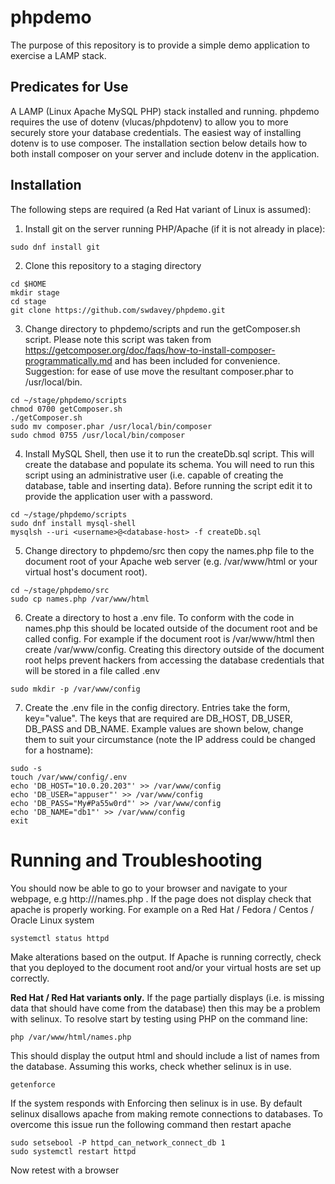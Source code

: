 # phpdemo
The purpose of this repository is to provide a simple demo application to exercise a LAMP stack.
## Predicates for Use
A LAMP (Linux Apache MySQL PHP) stack installed and running.
phpdemo requires the use of dotenv (vlucas/phpdotenv) to allow you to more securely store your database credentials. The easiest way of installing dotenv is to use composer. The installation section below details how to both install composer on your server and include dotenv in the application.
## Installation
The following steps are required (a Red Hat variant of Linux is assumed):
1. Install git on the server running PHP/Apache (if it is not already in place):
```shell
sudo dnf install git
```
2. Clone this repository to a staging directory 
```shell
cd $HOME
mkdir stage
cd stage
git clone https://github.com/swdavey/phpdemo.git
```
3. Change directory to phpdemo/scripts and run the getComposer.sh script. Please note this script was taken from https://getcomposer.org/doc/faqs/how-to-install-composer-programmatically.md and has been included for convenience. Suggestion: for ease of use move the resultant composer.phar to /usr/local/bin. 
```shell
cd ~/stage/phpdemo/scripts
chmod 0700 getComposer.sh
./getComposer.sh
sudo mv composer.phar /usr/local/bin/composer
sudo chmod 0755 /usr/local/bin/composer
```
4. Install MySQL Shell, then use it to run the createDb.sql script. This will create the database and populate its schema. You will need to run this script using an administrative user (i.e. capable of creating the database, table and inserting data). Before running the script edit it to provide the application user with a password. 
```shell
cd ~/stage/phpdemo/scripts
sudo dnf install mysql-shell
mysqlsh --uri <username>@<database-host> -f createDb.sql
```
5. Change directory to phpdemo/src then copy the names.php file to the document root of your Apache web server (e.g. /var/www/html or your virtual host's document root).
```shell
cd ~/stage/phpdemo/src
sudo cp names.php /var/www/html
```
6. Create a directory to host a .env file. To conform with the code in names.php this should be located outside of the document root and be called config. For example if the document root is /var/www/html then create /var/www/config. Creating this directory outside of the document root helps prevent hackers from accessing the database credentials that will be stored in a file called .env
```shell
sudo mkdir -p /var/www/config
```
7. Create the .env file in the config directory. Entries take the form, key="value". The keys that are required are DB_HOST, DB_USER, DB_PASS and DB_NAME. Example values are shown below, change them to suit your circumstance (note the IP address could be changed for a hostname):
```shell
sudo -s 
touch /var/www/config/.env
echo 'DB_HOST="10.0.20.203"' >> /var/www/config
echo 'DB_USER="appuser"' >> /var/www/config
echo 'DB_PASS="My#Pa55w0rd"' >> /var/www/config
echo 'DB_NAME="db1"' >> /var/www/config
exit
```
# Running and Troubleshooting
You should now be able to go to your browser and navigate to your webpage, e.g http://<server-ip-address>/names.php . 
If the page does not display check that apache is properly working. For example on a Red Hat / Fedora / Centos / Oracle Linux system
```shell
systemctl status httpd
```
Make alterations based on the output. If Apache is running correctly, check that you deployed to the document root and/or your virtual hosts are set up correctly.
  
**Red Hat / Red Hat variants only.** 
If the page partially displays (i.e. is missing data that should have come from the database) then this may be a problem with selinux. To resolve start by testing using PHP on the command line:
```shell
php /var/www/html/names.php
```
This should display the output html and should include a list of names from the database. Assuming this works, check whether selinux is in use.
```shell
getenforce
```
If the system responds with Enforcing then selinux is in use. By default selinux disallows apache from making remote connections to databases. To overcome this issue run the following command then restart apache
```shell
sudo setsebool -P httpd_can_network_connect_db 1
sudo systemctl restart httpd
```
Now retest with a browser 
